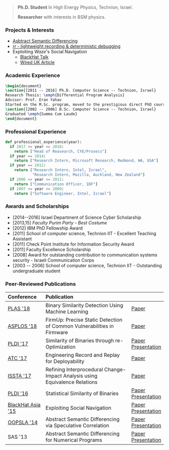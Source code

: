 > **Ph.D. Student** In High Energy Physics, Technion, Israel.
> 
> **Researcher** with interests in BSM physics.

### [](#projects)Projects & Interests


- [Asbtract Semantic Differencing](https://github.com/nimrodpar/differential)
- [rr - lightweight recording & deterministic debugging](http://rr-project.org/)
- Exploiting _Waze_'s Social Navigation 
  - [BlackHat Talk](https://www.youtube.com/watch?v=ooExs8FJUK4) 
  - [Wired UK Article](http://www.wired.co.uk/article/waze-hacked-fake-traffic-jam)

### [](#academic)Academic Experience
```tex
\begin{document}
\section{[2011 -- 2016] Ph.D. Computer Science -- Technion, Israel}
Research Thesis: \emph{Differential Program Analysis}
Advisor: Prof. Eran Yahav
Started on the M.Sc. program, moved to the prestigious direct PhD course.
\section{[2002 -- 2006] B.Sc. Computer Science -- Technion, Israel} 
Graduated \emph{Summa Cum Laude}
\end{document}
```

### [](#proffesional)Professional Experience
```python
def professional_experience(year):
  if 2017 <= year <= 2018:
    return ["Head of Reasearch, CYE/Prosecs"]
  if year == 2014:
    return ["Research Intern, Microsoft Research, Redmond, WA, USA"]
  if year == 2012:
    return ["Research Intern, Intel, Israel", 
            "Research Intern, Mozilla, Auckland, New Zealand"]
  if 2006 <= year <= 2011:
    return ["Communication Officer, IDF"]
  if 2007 <= year <= 2009:
    return ["Software Engineer, Intel, Israel"]
```

### [](#awards)Awards and Scholarships
*  [2014--2016] Israel Department of Science Cyber Scholarship
*  [2013,15] _Faculty Purim Party - Best Costume_
*  [2012] IBM PhD Fellowship Award
*  [2011] School of computer science, Technion IIT - Excellent Teaching Assistant
*  [2011] Check Point Institute for Information Security Award
*  [2011] Faculty Excellence Scholarship
*  [2008] Award for outstanding contribution to communication systems security - Israeli Communication Corps
*  [2003 -- 2006] School of computer science, Technion IIT - Outstanding undergraduate student

### [](#publications)Peer-Reviewed Publications

|Conference|Publication||
|:---------|:------------|:-----|
|[PLAS '18](http://plas2018.dcc.ufmg.br/)|Binary Similarity Detection Using Machine Learning|[Paper](assets/publications/zeek.pdf)|
|[ASPLOS '18](https://www.asplos2018.org/)|FirmUp: Precise Static Detection of Common Vulnerabilities in Firmware|[Paper](assets/publications/firmup.pdf)|
|[PLDI '17](http://pldi17.sigplan.org/)|Similarity of Binaries through re-Optimization|[Paper](assets/publications/gitz.pdf)<br>[Presentation](assets/presentations/gitz-pldi17.pdf)|
|[ATC '17](https://www.usenix.org/conference/atc17)|Engineering Record and Replay for Deployability|[Paper](assets/publications/rr.pdf)<br>|
|[ISSTA '17](http://conf.researchr.org/home/issta-2017)|Refining Interprocedural Change-Impact Analysis using Equivalence Relations|[Paper](assets/publications/cia.pdf)<br>|
|[PLDI '16](http://pldi16.sigplan.org/)|Statistical Similarity of Binaries|[Paper](assets/publications/esh.pdf)<br>[Presentation](assets/presentations/esh-pldi16.pdf)|
|[BlackHat Asia '15](https://www.blackhat.com/asia-15/)|Exploiting Social Navigation|[Paper](assets/publications/waze.pdf)<br>[Presentation](assets/presentations/waze-bh15.pdf)|
|[OOPSLA '14](http://2014.splashcon.org/track/oopsla2014)|Abstract Semantic Differencing via Speculative Correlation|[Paper](assets/publications/score.pdf)<br>[Presentation](assets/presentations/score-oopsla14.pdf)|
|SAS '13|Abstract Semantic Differencing for Numerical Programs|[Paper](assets/publications/differential.pdf)<br>[Presentation](assets/presentations/differential-sas13.pdf)|

